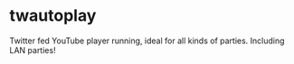 twautoplay
==========

Twitter fed YouTube player running, ideal for all kinds of parties. Including LAN parties!
